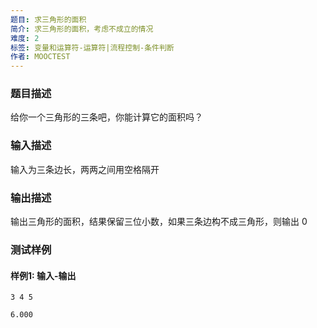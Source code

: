 ```yaml
---
题目: 求三角形的面积
简介: 求三角形的面积，考虑不成立的情况
难度: 2
标签: 变量和运算符-运算符|流程控制-条件判断
作者: MOOCTEST
---
```


### 题目描述

给你一个三角形的三条吧，你能计算它的面积吗？

### 输入描述

输入为三条边长，两两之间用空格隔开

### 输出描述

输出三角形的面积，结果保留三位小数，如果三条边构不成三角形，则输出 0

### 测试样例

#### 样例1: 输入-输出

```
3 4 5
```

```
6.000
```


